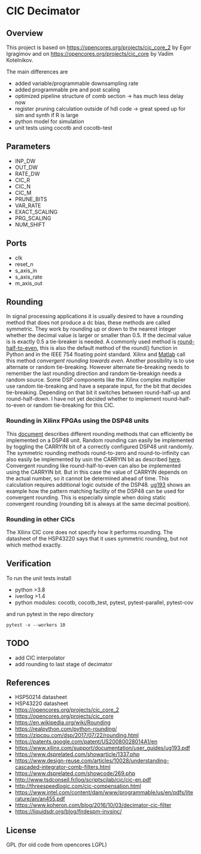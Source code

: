 # CIC Decimator
## Overview
This project is based on https://opencores.org/projects/cic_core_2 by Egor Igragimov and on https://opencores.org/projects/cic_core by Vadim Kotelnikov.

The main differences are
- added variable/programmable downsampling rate
- added programmable pre and post scaling
- optimized pipeline structure of comb section -> has much less delay now
- register pruning calculation outside of hdl code -> great speed up for sim and synth if R is large
- python model for simulation
- unit tests using cocotb and cocotb-test

## Parameters
- INP_DW
- OUT_DW
- RATE_DW
- CIC_R
- CIC_N
- CIC_M
- PRUNE_BITS
- VAR_RATE
- EXACT_SCALING
- PRG_SCALING
- NUM_SHIFT

## Ports
- clk
- reset_n
- s_axis_in
- s_axis_rate
- m_axis_out

## Rounding
In signal processing applications it is usually desired to have a rounding method that does not produce a dc bias, these methods are called symmetric. They work by rounding up or down to the nearest integer whether the decimal value is larger or smaller than 0.5. If the decimal value is is exactly 0.5 a tie-breaker is needed. A commonly used method is [round-half-to-even](https://en.wikipedia.org/wiki/Rounding#Round_half_to_even), this is also the default method of the round() function in Python and in the IEEE 754 floating point standard. Xilinx and [Matlab](https://de.mathworks.com/help/fixedpoint/ug/rounding-mode-convergent.html) call this method *convergent rounding towards even*.
Another possibility is to use alternate or random tie-breaking. However alternate tie-breaking needs to remember the last rounding direction and random tie-breakign needs a random source. Some DSP components like the Xilinx complex multiplier use random tie-breaking and have a separate input, for the bit that decides tie-breaking. Depending on that bit it switches between round-half-up and round-half-down.
I have not yet decided whether to implement round-half-to-even or random tie-breaking for this CIC.

### Rounding in Xilinx FPGAs using the DSP48 units
This [document](https://www.xilinx.com/support/documentation/user_guides/ug193.pdf) describes different rounding methods that can efficiently be implemented on a DSP48 unit. Random rounding can easily be implemented by toggling the CARRYIN bit of a correctly configured DSP48 unit randomly. The symmetric rounding methods round-to-zero and round-to-infinity can also easily be implemented by usin the CARRYIN bit as described [here](https://www.xilinx.com/support/documentation/user_guides/ug193.pdf). 
Convergent rounding like round-half-to-even can also be implemented using the CARRYIN bit. But in this case the value of CARRYIN depends on the actual number, so it cannot be determined ahead of time. This calculation requires additional logic outside of the DSP48. [ug193](https://www.xilinx.com/support/documentation/user_guides/ug193.pdf) shows an example how the pattern matching facility of the DSP48 can be used for convergent rounding. This is especially simple when doing static convergent rounding (rounding bit is always at the same decimal position).

### Rounding in other CICs
The Xilinx CIC core does not specify how it performs rounding. The datasheet of the HSP43220 says that it uses symmetric rounding, but not which method exactly.

## Verification
To run the unit tests install
- python >3.8
- iverilog >1.4
- python modules: cocotb, cocotb_test, pytest, pytest-parallel, pytest-cov

and run pytest in the repo directory
```
pytest -v --workers 10
```

## TODO
- add CIC interpolator
- add rounding to last stage of decimator

## References
- HSP50214 datasheet
- HSP43220 datasheet
- https://opencores.org/projects/cic_core_2
- https://opencores.org/projects/cic_core
- https://en.wikipedia.org/wiki/Rounding
- https://realpython.com/python-rounding/
- https://zipcpu.com/dsp/2017/07/22/rounding.html
- https://patents.google.com/patent/US20080028014A1/en
- https://www.xilinx.com/support/documentation/user_guides/ug193.pdf
- https://www.dsprelated.com/showarticle/1337.php
- https://www.design-reuse.com/articles/10028/understanding-cascaded-integrator-comb-filters.html
- https://www.dsprelated.com/showcode/269.php
- http://www.tsdconseil.fr/log/scriptscilab/cic/cic-en.pdf
- http://threespeedlogic.com/cic-compensation.html
- https://www.intel.com/content/dam/www/programmable/us/en/pdfs/literature/an/an455.pdf
- https://www.koheron.com/blog/2016/10/03/decimator-cic-filter
- https://liquidsdr.org/blog/firdespm-invsinc/


## License
GPL
(for old code from opencores LGPL)



